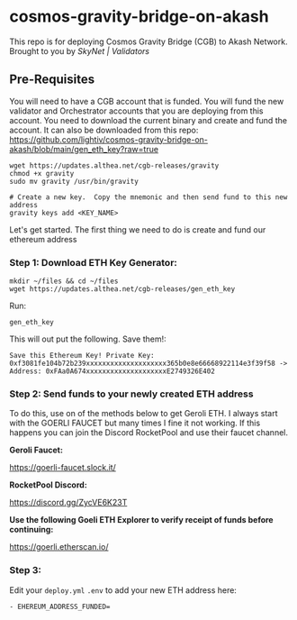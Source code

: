 # cosmos-gravity-bridge-on-akash

This repo is for deploying Cosmos Gravity Bridge (CGB) to Akash Network. Brought to you by _SkyNet | Validators_

## Pre-Requisites

You will need to have a CGB account that is funded.  You will fund the new validator and Orchestrator accounts that you are deploying from this account.  You need to download the current binary and create and fund the account.  It can also be downloaded from this repo: https://github.com/lightiv/cosmos-gravity-bridge-on-akash/blob/main/gen_eth_key?raw=true
```
wget https://updates.althea.net/cgb-releases/gravity
chmod +x gravity
sudo mv gravity /usr/bin/gravity

# Create a new key.  Copy the mnemonic and then send fund to this new address
gravity keys add <KEY_NAME>
```

Let's get started.  The first thing we need to do is create and fund our ethereum address

### Step 1: Download ETH Key Generator:
```
mkdir ~/files && cd ~/files
wget https://updates.althea.net/cgb-releases/gen_eth_key
```
Run:
```
gen_eth_key
```
This will out put the following.  Save them!:
```
Save this Ethereum Key! Private Key: 0xf3081fe104b72b239xxxxxxxxxxxxxxxxxxxx365b0e8e66668922114e3f39f58 -> Address: 0xFAa0A674xxxxxxxxxxxxxxxxxxxxE2749326E402
```
### Step 2: Send funds to your newly created ETH address
To do this, use on of the methods below to get Geroli ETH.  I always start with the GOERLI FAUCET but many times I fine it not working.  If this happens you can join the Discord RocketPool and use their faucet channel.

**Geroli Faucet:**

https://goerli-faucet.slock.it/

**RocketPool Discord:**

https://discord.gg/ZycVE6K23T

**Use the following Goeli ETH Explorer to verify receipt of funds before continuing:**

https://goerli.etherscan.io/

### Step 3:

Edit your ```deploy.yml``` ```.env``` to add your new ETH address here:
```
- EHEREUM_ADDRESS_FUNDED=
```



